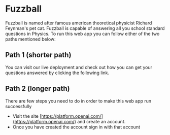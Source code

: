 # Fuzzball
Fuzzball is named after famous american theoretical physicist Richard Feynman's pet cat. Fuzzball is capable of answering all you school standard questions in Physics. To run this web app you can follow either of the two paths mentioned below:

## Path 1 (shorter path)
You can visit our live deployment and check out how you can get your questions answered by clicking the following link. <br>
[]()

## Path 2 (longer path)
There are few steps you need to do in order to make this web app run successfully
- Visit the site [https://platform.openai.com/](https://platform.openai.com/) and create an account.
- Once you have created the account sign in with that account